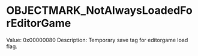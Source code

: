 # OBJECTMARK_NotAlwaysLoadedForEditorGame

Value: 0x00000080
Description: Temporary save tag for editorgame load flag.